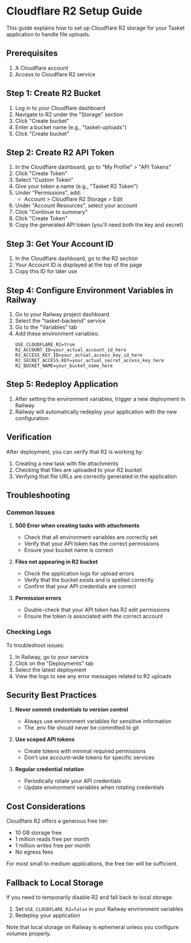 # Cloudflare R2 Setup Guide

This guide explains how to set up Cloudflare R2 storage for your Tasket application to handle file uploads.

## Prerequisites

1. A Cloudflare account
2. Access to Cloudflare R2 service

## Step 1: Create R2 Bucket

1. Log in to your Cloudflare dashboard
2. Navigate to R2 under the "Storage" section
3. Click "Create bucket"
4. Enter a bucket name (e.g., "tasket-uploads")
5. Click "Create bucket"

## Step 2: Create R2 API Token

1. In the Cloudflare dashboard, go to "My Profile" > "API Tokens"
2. Click "Create Token"
3. Select "Custom Token"
4. Give your token a name (e.g., "Tasket R2 Token")
5. Under "Permissions", add:
   - Account > Cloudflare R2 Storage > Edit
6. Under "Account Resources", select your account
7. Click "Continue to summary"
8. Click "Create Token"
9. Copy the generated API token (you'll need both the key and secret)

## Step 3: Get Your Account ID

1. In the Cloudflare dashboard, go to the R2 section
2. Your Account ID is displayed at the top of the page
3. Copy this ID for later use

## Step 4: Configure Environment Variables in Railway

1. Go to your Railway project dashboard
2. Select the "tasket-backend" service
3. Go to the "Variables" tab
4. Add these environment variables:
   ```
   USE_CLOUDFLARE_R2=true
   R2_ACCOUNT_ID=your_actual_account_id_here
   R2_ACCESS_KEY_ID=your_actual_access_key_id_here
   R2_SECRET_ACCESS_KEY=your_actual_secret_access_key_here
   R2_BUCKET_NAME=your_bucket_name_here
   ```

## Step 5: Redeploy Application

1. After setting the environment variables, trigger a new deployment in Railway
2. Railway will automatically redeploy your application with the new configuration

## Verification

After deployment, you can verify that R2 is working by:

1. Creating a new task with file attachments
2. Checking that files are uploaded to your R2 bucket
3. Verifying that file URLs are correctly generated in the application

## Troubleshooting

### Common Issues

1. **500 Error when creating tasks with attachments**
   - Check that all environment variables are correctly set
   - Verify that your API token has the correct permissions
   - Ensure your bucket name is correct

2. **Files not appearing in R2 bucket**
   - Check the application logs for upload errors
   - Verify that the bucket exists and is spelled correctly
   - Confirm that your API credentials are correct

3. **Permission errors**
   - Double-check that your API token has R2 edit permissions
   - Ensure the token is associated with the correct account

### Checking Logs

To troubleshoot issues:

1. In Railway, go to your service
2. Click on the "Deployments" tab
3. Select the latest deployment
4. View the logs to see any error messages related to R2 uploads

## Security Best Practices

1. **Never commit credentials to version control**
   - Always use environment variables for sensitive information
   - The .env file should never be committed to git

2. **Use scoped API tokens**
   - Create tokens with minimal required permissions
   - Don't use account-wide tokens for specific services

3. **Regular credential rotation**
   - Periodically rotate your API credentials
   - Update environment variables when rotating credentials

## Cost Considerations

Cloudflare R2 offers a generous free tier:
- 10 GB storage free
- 1 million reads free per month
- 1 million writes free per month
- No egress fees

For most small to medium applications, the free tier will be sufficient.

## Fallback to Local Storage

If you need to temporarily disable R2 and fall back to local storage:
1. Set `USE_CLOUDFLARE_R2=false` in your Railway environment variables
2. Redeploy your application

Note that local storage on Railway is ephemeral unless you configure volumes properly.
